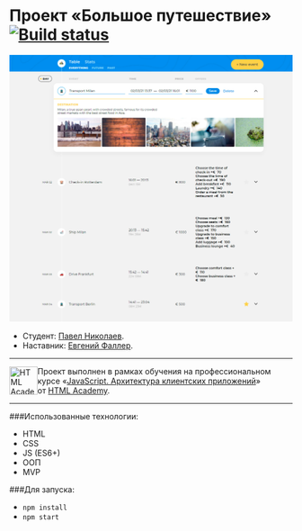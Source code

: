 # Проект «Большое путешествие» [![Build status][travis-image]][travis-url]

![Приложение «Большое путешествие»](/public/img/bigtrip_app.jpg)

- Студент: [Павел Николаев](https://up.htmlacademy.ru/ecmascript/13/user/861347).
- Наставник: [Евгений Фаллер](https://htmlacademy.ru/profile/id505933).

---

<a href="https://htmlacademy.ru/intensive/ecmascript"><img align="left" width="50" height="50" title="HTML Academy" src="https://up.htmlacademy.ru/static/img/intensive/ecmascript/logo-for-github.svg"></a>

Проект выполнен в рамках обучения на профессиональном курсе «[JavaScript. Архитектура клиентских приложений](https://htmlacademy.ru/intensive/ecmascript)» от [HTML Academy](https://htmlacademy.ru).

[travis-image]: https://travis-ci.com/htmlacademy-ecmascript/861347-big-trip-13.svg?branch=master
[travis-url]: https://travis-ci.com/htmlacademy-ecmascript/861347-big-trip-13

---

###Использованные технологии:
- HTML
- CSS
- JS (ES6+)
- ООП
- MVP

###Для запуска:

- `npm install`
- `npm start`
